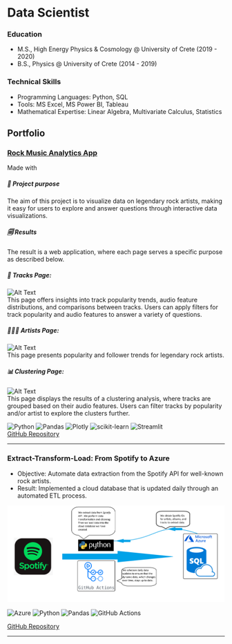 # Data Scientist

### Education
- M.S., High Energy Physics & Cosmology @ University of Crete (2019 - 2020)
- B.S., Physics @ University of Crete (2014 - 2019)

### Technical Skills
- Programming Languages: Python, SQL
- Tools: MS Excel, MS Power BI, Tableau
- Mathematical Expertise: Linear Algebra, Multivariate Calculus, Statistics


## Portfolio

### [**Rock Music Analytics App**](https://rock-music-analytics.streamlit.app)
Made with
##### 🎯 Project purpose
The aim of this project is to visualize data on legendary rock artists, making it easy for users to explore and answer questions through interactive data visualizations.


##### 🗐 Results
The result is a web application, where each page serves a specific purpose as described below.
##### 🎸 Tracks Page: 
![Alt Text](assets/img/tracks-page.gif)  
This page offers insights into track popularity trends, audio feature distributions, and comparisons between tracks. Users can apply filters for track popularity and audio features to answer a variety of questions.


##### 🧑🏽‍🎤 Artists Page: 
![Alt Text](assets/img/artists-page.gif)  
This page presents popularity and follower trends for legendary rock artists.


##### 📊 Clustering Page: 
![Alt Text](assets/img/clustering-page.gif)  
This page displays the results of a clustering analysis, where tracks are grouped based on their audio features. Users can filter tracks by popularity and/or artist to explore the clusters further.




![Python](https://img.shields.io/badge/python-3670A0?style=for-the-badge&logo=python&logoColor=ffdd54) ![Pandas](https://img.shields.io/badge/pandas-%23150458.svg?style=for-the-badge&logo=pandas&logoColor=white) ![Plotly](https://img.shields.io/badge/Plotly-%233F4F75.svg?style=for-the-badge&logo=plotly&logoColor=white)  ![scikit-learn](https://img.shields.io/badge/scikit--learn-%23F7931E.svg?style=for-the-badge&logo=scikit-learn&logoColor=white) ![Streamlit](https://img.shields.io/badge/Streamlit-FF4B4B?style=for-the-badge&logo=Streamlit&logoColor=white)  
[GitHub Repository](https://github.com/Vangelis-Chocholis/rock-music-analytics-app)


--------------------------------------



### Extract-Transform-Load: From Spotify to Azure
- Objective: Automate data extraction from the Spotify API for well-known rock artists.
- Result: Implemented a cloud database that is updated
daily through an automated ETL process.

![Alt Text](assets/img/ETL.png)



 
![Azure](https://img.shields.io/badge/azure-%230072C6.svg?style=for-the-badge&logo=microsoftazure&logoColor=white) ![Python](https://img.shields.io/badge/python-3670A0?style=for-the-badge&logo=python&logoColor=ffdd54) ![Pandas](https://img.shields.io/badge/pandas-%23150458.svg?style=for-the-badge&logo=pandas&logoColor=white)  ![GitHub Actions](https://img.shields.io/badge/GitHub%20Actions-2088FF.svg?style=for-the-badge&logo=GitHub-Actions&logoColor=white)  

[GitHub Repository](https://github.com/Vangelis-Chocholis/ETL_Spotify_data)

----------------------------------------------

